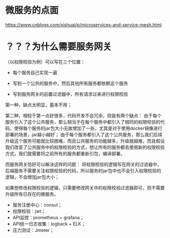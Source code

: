 # 微服务的点面
https://www.cnblogs.com/xishuai/p/microservices-and-service-mesh.html


# ？？？为什么需要服务网关

（以权限校验为例）可以写在三个位置：

* 每个服务自己实现一遍

* 写到一个公共的服务中，然后其他所有服务都依赖这个服务

* 写到服务网关的前置过滤器中，所有请求过来进行权限校验

第一种，缺点太明显，基本不用；

第二种，相较于第一点好很多，代码开发不会冗余，但是有两个缺点：
由于每个服务引入了这个公共服务，那么相当于在每个服务中都引入了相同的权限校验的代码，使得每个服务的jar包大小无故增加了一些，尤其是对于使用docker镜像进行部署的场景，jar越小越好；
由于每个服务都引入了这个公共服务，那么我们后续升级这个服务可能就比较困难，而且公共服务的功能越多，升级就越难，而且假设我们改变了公共服务中的权限校验的方式，想让所有的服务都去使用新的权限校验方式，我们就需要将之前所有的服务都重新引包，编译部署。

而服务网关恰好可以解决这样的问题：
将权限校验的逻辑写在网关的过滤器中，后端服务不需要关注权限校验的代码，所以服务的jar包中也不会引入权限校验的逻辑，不会增加jar包大小；

如果想修改权限校验的逻辑，只需要修改网关中的权限校验过滤器即可，而不需要升级所有已存在的微服务。

* 服务注册中心：consul；
* 权限校验：jwt；
* API监控：prometheus + grafana；
* API统一日志收集：logback + ELK；
* 压力测试：Jmeter；